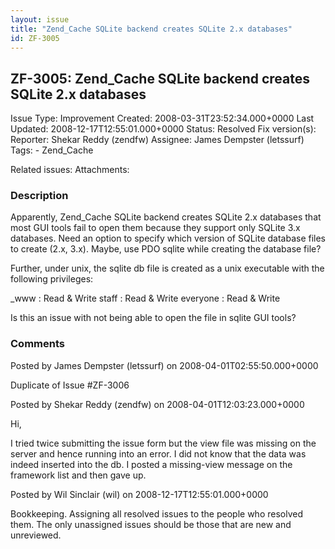 ```yaml
---
layout: issue
title: "Zend_Cache SQLite backend creates SQLite 2.x databases"
id: ZF-3005
---
```


ZF-3005: Zend\_Cache SQLite backend creates SQLite 2.x databases
----------------------------------------------------------------

 Issue Type: Improvement Created: 2008-03-31T23:52:34.000+0000 Last Updated: 2008-12-17T12:55:01.000+0000 Status: Resolved Fix version(s): 
 Reporter:  Shekar Reddy (zendfw)  Assignee:  James Dempster (letssurf)  Tags: - Zend\_Cache
 
 Related issues: 
 Attachments: 
### Description

Apparently, Zend\_Cache SQLite backend creates SQLite 2.x databases that most GUI tools fail to open them because they support only SQLite 3.x databases. Need an option to specify which version of SQLite database files to create (2.x, 3.x). Maybe, use PDO sqlite while creating the database file?

Further, under unix, the sqlite db file is created as a unix executable with the following privileges:

\_www : Read & Write staff : Read & Write everyone : Read & Write

Is this an issue with not being able to open the file in sqlite GUI tools?

 

 

### Comments

Posted by James Dempster (letssurf) on 2008-04-01T02:55:50.000+0000

Duplicate of Issue #ZF-3006

 

 

Posted by Shekar Reddy (zendfw) on 2008-04-01T12:03:23.000+0000

Hi,

I tried twice submitting the issue form but the view file was missing on the server and hence running into an error. I did not know that the data was indeed inserted into the db. I posted a missing-view message on the framework list and then gave up.

 

 

Posted by Wil Sinclair (wil) on 2008-12-17T12:55:01.000+0000

Bookkeeping. Assigning all resolved issues to the people who resolved them. The only unassigned issues should be those that are new and unreviewed.

 

 